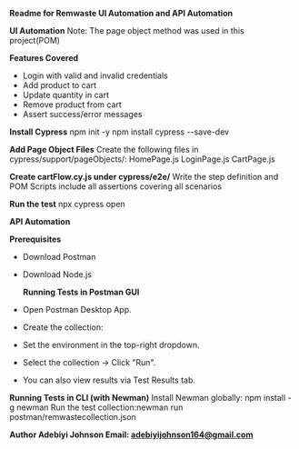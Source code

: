 **Readme for Remwaste UI Automation and API Automation**

**UI Automation**
Note: The page object method was used in this project(POM)

 **Features Covered**
- Login with valid and invalid credentials
- Add product to cart
- Update quantity in cart
- Remove product from cart
- Assert success/error messages

**Install Cypress**
npm init -y
npm install cypress --save-dev

**Add Page Object Files**
Create the following files in cypress/support/pageObjects/:
HomePage.js
LoginPage.js
CartPage.js

**Create cartFlow.cy.js under cypress/e2e/**
Write the step definition and POM Scripts
include all assertions covering all scenarios 

**Run the test**
npx cypress open


**API Automation**

   **Prerequisites**
- Download Postman
- Download Node.js

   **Running Tests in Postman GUI**
- Open Postman Desktop App.
- Create the collection:
- Set the environment in the top-right dropdown.
- Select the collection → Click "Run".
- You can also view results via Test Results tab.

**Running Tests in CLI (with Newman)**
Install Newman globally: npm install -g newman
Run the test collection:newman run postman/remwastecollection.json


**Author
Adebiyi Johnson
Email: adebiyijohnson164@gmail.com**
